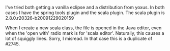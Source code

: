 I've tried both getting a vanilla eclipse and a distribution from yoxus. In both cases I have the spring tools plugin and the scala plugin. The scala plugin is 2.8.0.r20326-b20091229020159

When I create a new scala class, the file is opened in the Java editor, even when the 'open with' radio mark is for 'scala editor'. Naturally, this causes a lot of squiggly lines. 
Sorry, I misread. In that case this is a duplicate of #2745.
